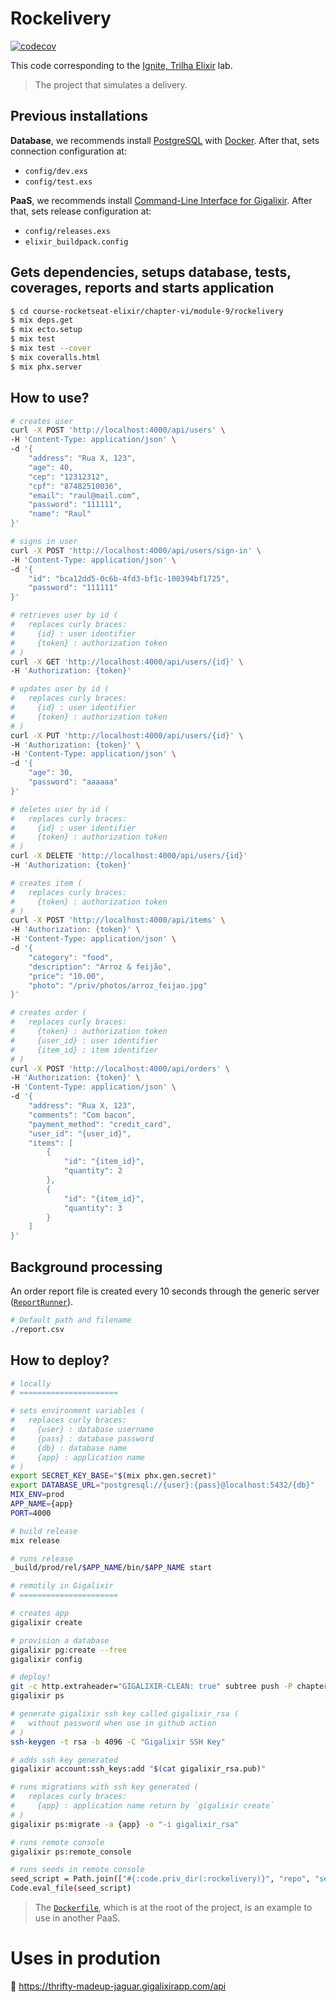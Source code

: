 # Rockelivery

[![codecov](https://codecov.io/gh/raulpe7eira/course-rocketseat-elixir/branch/main/graph/badge.svg?flag=chapter_vi-module_9-rockelivery)](https://codecov.io/gh/raulpe7eira/course-rocketseat-elixir/tree/main/chapter-vi/module-9/rockelivery)

This code corresponding to the [Ignite, Trilha Elixir](https://app.rocketseat.com.br/ignite/elixir/) lab.

> The project that simulates a delivery.

## Previous installations

**Database**, we recommends install [PostgreSQL](https://www.postgresql.org/) with [Docker](https://hub.docker.com/_/postgres). After that, sets connection configuration at:
- `config/dev.exs`
- `config/test.exs`

**PaaS**, we recommends install [Command-Line Interface for Gigalixir](https://gigalixir.readthedocs.io/en/latest/getting-started-guide.html#install-the-command-line-interface). After that, sets release configuration at:
- `config/releases.exs`
- `elixir_buildpack.config`

## Gets dependencies, setups database, tests, coverages, reports and starts application

```bash
$ cd course-rocketseat-elixir/chapter-vi/module-9/rockelivery
$ mix deps.get
$ mix ecto.setup
$ mix test
$ mix test --cover
$ mix coveralls.html
$ mix phx.server
```

## How to use?

```bash
# creates user
curl -X POST 'http://localhost:4000/api/users' \
-H 'Content-Type: application/json' \
-d '{
    "address": "Rua X, 123",
    "age": 40,
    "cep": "12312312",
    "cpf": "87482510036",
    "email": "raul@mail.com",
    "password": "111111",
    "name": "Raul"
}'

# signs in user
curl -X POST 'http://localhost:4000/api/users/sign-in' \
-H 'Content-Type: application/json' \
-d '{
    "id": "bca12dd5-0c6b-4fd3-bf1c-100394bf1725",
    "password": "111111"
}'

# retrieves user by id (
#   replaces curly braces:
#     {id} : user identifier
#     {token} : authorization token
# )
curl -X GET 'http://localhost:4000/api/users/{id}' \
-H 'Authorization: {token}'

# updates user by id (
#   replaces curly braces:
#     {id} : user identifier
#     {token} : authorization token
# )
curl -X PUT 'http://localhost:4000/api/users/{id}' \
-H 'Authorization: {token}' \
-H 'Content-Type: application/json' \
-d '{
    "age": 30,
    "password": "aaaaaa"
}'

# deletes user by id (
#   replaces curly braces:
#     {id} : user identifier
#     {token} : authorization token
# )
curl -X DELETE 'http://localhost:4000/api/users/{id}'
-H 'Authorization: {token}'

# creates item (
#   replaces curly braces:
#     {token} : authorization token
# )
curl -X POST 'http://localhost:4000/api/items' \
-H 'Authorization: {token}' \
-H 'Content-Type: application/json' \
-d '{
    "category": "food",
    "description": "Arroz & feijão",
    "price": "10.00",
    "photo": "/priv/photos/arroz_feijao.jpg"
}'

# creates order (
#   replaces curly braces:
#     {token} : authorization token
#     {user_id} : user identifier
#     {item_id} : item identifier
# )
curl -X POST 'http://localhost:4000/api/orders' \
-H 'Authorization: {token}' \
-H 'Content-Type: application/json' \
-d '{
    "address": "Rua X, 123",
    "comments": "Com bacon",
    "payment_method": "credit_card",
    "user_id": "{user_id}",
    "items": [
        {
            "id": "{item_id}",
            "quantity": 2
        },
        {
            "id": "{item_id}",
            "quantity": 3
        }
    ]
}'
```

## Background processing

An order report file is created every 10 seconds through the generic server ([`ReportRunner`](../rockelivery/lib/rockelivery/orders/report_runner.ex)).

```bash
# Default path and filename
./report.csv
```

## How to deploy?

```bash
# locally
# ======================

# sets environment variables (
#   replaces curly braces:
#     {user} : database username
#     {pass} : database password
#     {db} : database name
#     {app} : application name
# )
export SECRET_KEY_BASE="$(mix phx.gen.secret)"
export DATABASE_URL="postgresql://{user}:{pass}@localhost:5432/{db}"
MIX_ENV=prod 
APP_NAME={app}
PORT=4000

# build release
mix release

# runs release
_build/prod/rel/$APP_NAME/bin/$APP_NAME start

# remotily in Gigalixir
# ======================

# creates app
gigalixir create

# provision a database
gigalixir pg:create --free
gigalixir config

# deploy!
git -c http.extraheader="GIGALIXIR-CLEAN: true" subtree push -P chapter-vi/module-9/rockelivery/ gigalixir master
gigalixir ps

# generate gigalixir ssh key called gigalixir_rsa (
#   without password when use in github action
# )
ssh-keygen -t rsa -b 4096 -C "Gigalixir SSH Key"

# adds ssh key generated
gigalixir account:ssh_keys:add "$(cat gigalixir_rsa.pub)"

# runs migrations with ssh key generated (
#   replaces curly braces:
#     {app} : application name return by `gigalixir create`
# )
gigalixir ps:migrate -a {app} -o "-i gigalixir_rsa"

# runs remote console
gigalixir ps:remote_console

# runs seeds in remote console
seed_script = Path.join(["#{:code.priv_dir(:rockelivery)}", "repo", "seeds.exs"])
Code.eval_file(seed_script)
```

> The [`Dockerfile`](../rockelivery/Dockerfile), which is at the root of the project, is an example to use in another PaaS.

# Uses in prodution

:rocket: https://thrifty-madeup-jaguar.gigalixirapp.com/api
